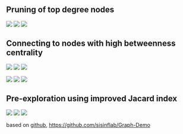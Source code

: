 ## Pruning of top degree nodes
![](Pasted%20image%2020240613154010.png)
![](Pasted%20image%2020240613154044.png)
![](Pasted%20image%2020240613154052.png)

## Connecting to nodes with high betweenness centrality
![](Pasted%20image%2020240613154110.png)
![](Pasted%20image%2020240613154118.png)
![](Pasted%20image%2020240613154128.png)

![](Pasted%20image%2020240613154139.png)
![](Pasted%20image%2020240613154147.png)
![](Pasted%20image%2020240613154154.png)

## Pre-exploration using improved Jacard index
![](Pasted%20image%2020240613154259.png)
![](Pasted%20image%2020240613154306.png)
![](Pasted%20image%2020240613154315.png)

based on [github](https://github.com/Kridr/HSE_Thesis), https://github.com/sisinflab/Graph-Demo
